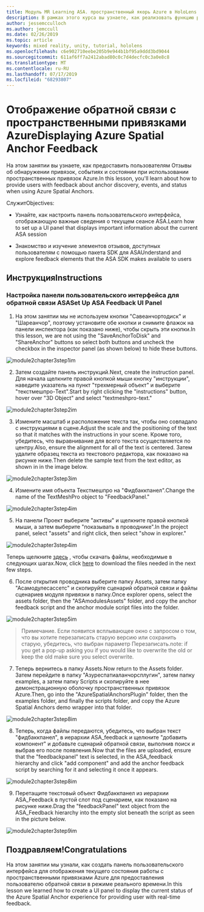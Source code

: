 ```yaml
---
title: Модуль MR Learning ASA. пространственный якорь Azure в HoloLens 2
description: В рамках этого курса вы узнаете, как реализовать функцию распознавания лиц Azure в приложении смешанной реальности.
author: jessemcculloch
ms.author: jemccull
ms.date: 02/26/2019
ms.topic: article
keywords: mixed reality, unity, tutorial, hololens
ms.openlocfilehash: c6e902710eebe205b9e944b1bf95a9ddd3bd9044
ms.sourcegitcommit: 611af6ff7a2412abad80c0c7d4decfc0c3a0e8c8
ms.translationtype: MT
ms.contentlocale: ru-RU
ms.lasthandoff: 07/17/2019
ms.locfileid: "68293807"
---
```

# <a name="displaying-azure-spatial-anchor-feedback"></a><span data-ttu-id="a6200-104">Отображение обратной связи с пространственными привязками Azure</span><span class="sxs-lookup"><span data-stu-id="a6200-104">Displaying Azure Spatial Anchor Feedback</span></span>

<span data-ttu-id="a6200-105">На этом занятии вы узнаете, как предоставить пользователям Отзывы об обнаружении привязок, событиях и состоянии при использовании пространственных привязок Azure.</span><span class="sxs-lookup"><span data-stu-id="a6200-105">In this lesson, you'll learn about how to provide users with feedback about anchor discovery, events, and status when using Azure Spatial Anchors.</span></span>

<span data-ttu-id="a6200-106">Служит</span><span class="sxs-lookup"><span data-stu-id="a6200-106">Objectives:</span></span>

* <span data-ttu-id="a6200-107">Узнайте, как настроить панель пользовательского интерфейса, отображающую важные сведения о текущем сеансе ASA.</span><span class="sxs-lookup"><span data-stu-id="a6200-107">Learn how to set up a UI panel that displays important information about the current ASA session</span></span>

* <span data-ttu-id="a6200-108">Знакомство и изучение элементов отзывов, доступных пользователям с помощью пакета SDK для ASA</span><span class="sxs-lookup"><span data-stu-id="a6200-108">Understand and explore feedback elements that the ASA SDK makes available to users</span></span>

## <a name="instructions"></a><span data-ttu-id="a6200-109">Инструкция</span><span class="sxs-lookup"><span data-stu-id="a6200-109">Instructions</span></span>

### <a name="set-up-asa-feedback-ui-panel"></a><span data-ttu-id="a6200-110">Настройка панели пользовательского интерфейса для обратной связи ASA</span><span class="sxs-lookup"><span data-stu-id="a6200-110">Set Up ASA Feedback UI Panel</span></span>

1. <span data-ttu-id="a6200-111">На этом занятии мы не используем кнопки "Савеанчортодиск" и "Шареанчор", поэтому установите обе кнопки и снимите флажок на панели инспектора (как показано ниже), чтобы скрыть эти кнопки.</span><span class="sxs-lookup"><span data-stu-id="a6200-111">In this lesson, we are not using the "SaveAnchorToDisk" and "ShareAnchor" buttons so select both buttons and uncheck the checkbox in the inspector panel (as shown below) to hide these buttons.</span></span>
   

![module2chapter3step1im](images/module2chapter3step1im.PNG)

2. <span data-ttu-id="a6200-113">Затем создайте панель инструкций.</span><span class="sxs-lookup"><span data-stu-id="a6200-113">Next, create the instruction panel.</span></span> <span data-ttu-id="a6200-114">Для начала щелкните правой кнопкой мыши кнопку "инструкции", наведите указатель на пункт "трехмерный объект" и выберите "текстмешпро-Text".</span><span class="sxs-lookup"><span data-stu-id="a6200-114">Start by right clicking the "instructions" button, hover over "3D Object" and select "textmeshpro-text."</span></span>

![module2chapter3step2im](images/module2chapter3step2im.PNG)

3. <span data-ttu-id="a6200-116">Измените масштаб и расположение текста так, чтобы оно совпадало с инструкциями в сцене.</span><span class="sxs-lookup"><span data-stu-id="a6200-116">Adjust the scale and the positioning of the text so that it matches with the instructions in your scene.</span></span> <span data-ttu-id="a6200-117">Кроме того, убедитесь, что выравнивание для всего текста осуществляется по центру.</span><span class="sxs-lookup"><span data-stu-id="a6200-117">Also, ensure the alignment for all of the text is centered.</span></span> <span data-ttu-id="a6200-118">Затем удалите образец текста из текстового редактора, как показано на рисунке ниже.</span><span class="sxs-lookup"><span data-stu-id="a6200-118">Then delete the sample text from the text editor, as shown in in the image below.</span></span>

![module2chapter3step3im](images/module2chapter3step3im.PNG)

4. <span data-ttu-id="a6200-120">Измените имя объекта Текстмешпро на "Фидбаккпанел".</span><span class="sxs-lookup"><span data-stu-id="a6200-120">Change the name of the TextMeshPro object to "FeedbackPanel."</span></span>
   

![module2chapter3step4im](images/module2chapter3step4im.PNG)

5. <span data-ttu-id="a6200-122">На панели Проект выберите "активы" и щелкните правой кнопкой мыши, а затем выберите "показывать в проводнике".</span><span class="sxs-lookup"><span data-stu-id="a6200-122">In the project panel, select "assets" and right click, then select "show in explorer."</span></span>
   

![module2chapter3step4im](images/module2chapter3step5im.PNG)

<span data-ttu-id="a6200-124">Теперь щелкните [здесь](https://onedrive.live.com/?authkey=%21ABXEC8PvyQu8Qd8&id=5B7335C4342BCB0E%21395636&cid=5B7335C4342BCB0E) , чтобы скачать файлы, необходимые в следующих шагах.</span><span class="sxs-lookup"><span data-stu-id="a6200-124">Now, click [here](https://onedrive.live.com/?authkey=%21ABXEC8PvyQu8Qd8&id=5B7335C4342BCB0E%21395636&cid=5B7335C4342BCB0E) to download the files needed in the next few steps.</span></span>

6. <span data-ttu-id="a6200-125">После открытия проводника выберите папку Assets, затем папку "Асамодулесассетс" и скопируйте сценарий обратной связи и файлы сценариев модуля привязки в папку.</span><span class="sxs-lookup"><span data-stu-id="a6200-125">Once explorer opens, select the assets folder, then the "ASAmodulesAssets" folder, and copy the anchor feedback script and the anchor module script files into the folder.</span></span> 

![module2chapter3step5im](images/module2chapter3step6im.PNG)

> <span data-ttu-id="a6200-127">Примечание. Если появится всплывающее окно с запросом о том, что вы хотите перезаписать старую версию или сохранить старую, убедитесь, что выбран параметр Перезаписать.</span><span class="sxs-lookup"><span data-stu-id="a6200-127">note: if you get a pop-up asking you if you would like to overwrite the old or keep the old make sure you select overwrite.</span></span>

7. <span data-ttu-id="a6200-128">Теперь вернитесь в папку Assets.</span><span class="sxs-lookup"><span data-stu-id="a6200-128">Now return to the Assets folder.</span></span> <span data-ttu-id="a6200-129">Затем перейдите в папку "Азуреспатиаланчорсплугин", затем папку examples, а затем папку Scripts и скопируйте в нее демонстрационную оболочку пространственных привязок Azure.</span><span class="sxs-lookup"><span data-stu-id="a6200-129">Then, go into the "AzureSpatialAnchorsPlugin" folder, then the examples folder, and finally the scripts folder, and copy the Azure Spatial Anchors demo wrapper into that folder.</span></span> 

![module2chapter3step8im](images/module2chapter3step7im.PNG)

8. <span data-ttu-id="a6200-131">Теперь, когда файлы передаются, убедитесь, что выбран текст "фидбаккпанел", в иерархии ASA_feedback и щелкните "добавить компонент" и добавьте сценарий обратной связи, выполнив поиск и выбрав его после появления.</span><span class="sxs-lookup"><span data-stu-id="a6200-131">Now that the files are uploaded, ensure that the "feedbackpanel" text is selected, in the ASA_feedback hierarchy and click "add component" and add the anchor feedback script by searching for it and selecting it once it appears.</span></span> 

![module2chapter3step8im](images/module2chapter3step8im.PNG)

9. <span data-ttu-id="a6200-133">Перетащите текстовый объект Фидбаккпанел из иерархии ASA_Feedback в пустой слот под сценарием, как показано на рисунке ниже.</span><span class="sxs-lookup"><span data-stu-id="a6200-133">Drag the "feedbackPanel" text object from the ASA_Feedback hierarchy into the empty slot beneath the script as seen in the picture below.</span></span> 

![module2chapter3step9im](images/module2chapter3step9im.PNG)

## <a name="congratulations"></a><span data-ttu-id="a6200-135">Поздравляем!</span><span class="sxs-lookup"><span data-stu-id="a6200-135">Congratulations</span></span>

<span data-ttu-id="a6200-136">На этом занятии мы узнали, как создать панель пользовательского интерфейса для отображения текущего состояния работы с пространственными привязками Azure для предоставления пользователю обратной связи в режиме реального времени.</span><span class="sxs-lookup"><span data-stu-id="a6200-136">In this lesson we learned how to create a UI panel to display the current status of the Azure Spatial Anchor experience for providing user with real-time feedback.</span></span>


